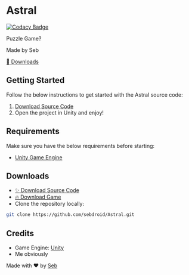 # Astral

[![Codacy Badge](https://api.codacy.com/project/badge/Grade/c3aa42be425f483cbcbe72869489b122)](https://www.codacy.com?utm_source=github.com&amp;utm_medium=referral&amp;utm_content=sebdroid/Astral&amp;utm_campaign=Badge_Grade)

Puzzle Game?

Made by Seb

[:rocket: Downloads](#downloads)

## Getting Started

Follow the below instructions to get started with the Astral source code:

1.  [Download Source Code](#downloads)
2.  Open the project in Unity and enjoy!

## Requirements

Make sure you have the below requirements before starting:

-  [Unity Game Engine](https://unity3d.com)

## Downloads

-  [:sparkles: Download Source Code](https://github.com/sebdroid/Astral/archive/master.zip)
-  [:fire: Download Game](https://github.com/sebdroid/Astral/releases)
-  Clone the repository locally:

```bash
git clone https://github.com/sebdroid/Astral.git
```

## Credits

-  Game Engine: [Unity](https://unity3d.com/)
-  Me obviously

Made with :heart: by [Seb](https://github.com/sebdroid)
